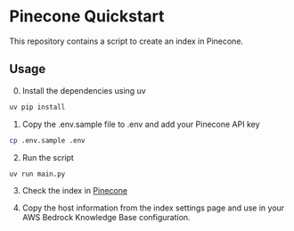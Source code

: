 # Pinecone Quickstart

This repository contains a script to create an index in Pinecone.

## Usage

0. Install the dependencies using uv

```bash
uv pip install
```

1. Copy the .env.sample file to .env and add your Pinecone API key

```bash
cp .env.sample .env
```

2. Run the script

```bash
uv run main.py
```

3. Check the index in [Pinecone](https://app.pinecone.io/)

4. Copy the host information from the index settings page and use in your AWS Bedrock Knowledge Base configuration.